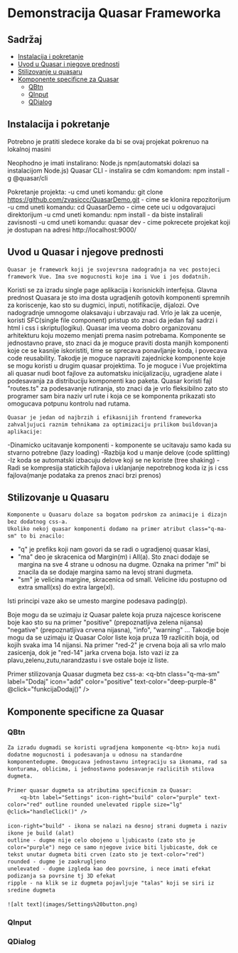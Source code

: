 # Demonstracija Quasar Frameworka

## Sadržaj
- [Instalacija i pokretanje](#instalacija-i-pokretanje)
- [Uvod u Quasar i njegove prednosti](#uvod-u-quasar-i-njegove-prednosti)
- [Stilizovanje u quasaru](#stilizovanje-u-quasaru)
- [Komponente specificne za Quasar](#komponente-specificne-za-quasar)
  - [QBtn](#qbtn)
  - [QInput](#qinput)
  - [QDialog](#qdialog)



## Instalacija i pokretanje
Potrebno je pratiti sledece korake da bi se ovaj projekat pokrenuo na lokalnoj masini

Neophodno je imati instalirano: 
Node.js
npm(automatski dolazi sa instalacijom Node.js)
Quasar CLI - instalira se cdm komandom: npm install -g @quasar/cli

Pokretanje projekta:
-u cmd uneti komandu: git clone https://github.com/zvasiccc/QuasarDemo.git  - cime se klonira repozitorijum 
-u cmd uneti komandu: cd QuasarDemo - cime cete uci u odgovarajuci direktorijum
-u cmd uneti komandu: npm install - da biste instalirali zavisnosti
-u cmd uneti komandu: quasar dev - cime pokrecete projekat koji je dostupan na adresi http://localhost:9000/

## Uvod u Quasar i njegove prednosti
    Quasar je framework koji je svojevrsna nadogradnja na vec postojeci framework Vue. Ima sve mogucnosti koje ima i Vue i jos dodatnih.
Koristi se za izradu single page aplikacija i korisnickih interfejsa.
    Glavna prednost Quasara je sto ima dosta ugradjenih gotovih komponenti spremnih za koriscenje, kao sto su dugmici, inputi, notifikacije,
dijalozi. Ove nadogradnje umnogome olaksavaju i ubrzavaju rad.
    Vrlo je lak za ucenje, koristi SFC(single file component) pristup sto znaci da jedan fajl sadrzi i html i css i skriptu(logiku).
Quasar ima veoma dobro organizovanu arhitekturu koju mozemo menjati prema nasim potrebama.
Komponente se jednostavno prave, sto znaci da je moguce praviti dosta manjih komponenti koje ce se kasnije iskoristiti, time se sprecava ponavljanje koda, i povecava code reusability.
Takodje je moguce napraviti zajednicke komponente koje se mogu koristi u drugim quasar projektima. To je moguce i Vue projektima ali quasar nudi boot fajlove za automatsku inicijalizaciju, ugradjene alate i podesavanja za distribuciju komponenti kao paketa.
Quasar koristi fajl "routes.ts" za podesavanje rutiranja, sto znaci da je vrlo fleksibilno zato sto programer sam bira naziv url rute i koja ce se komponenta prikazati sto omogucava potpunu kontrolu nad rutama. 

    Quasar je jedan od najbrzih i efikasnijih frontend frameworka zahvaljujuci raznim tehnikama za optimizaciju prilikom buildovanja aplikacije:
-Dinamicko ucitavanje komponenti - komponente se ucitavaju samo kada su stvarno potrebne (lazy loading)
-Razbija kod u manje delove (code splitting)
-Iz koda se automatski izbacuju delove koji se ne koriste (tree shaking)
-Radi se kompresija statickih fajlova i uklanjanje nepotrebnog koda iz js i css fajlova(manje podataka za prenos znaci brzi prenos)

## Stilizovanje u Quasaru
    Komponente u Quasaru dolaze sa bogatom podrskom za animacije i dizajn bez dodatnog css-a.
    Ukoliko nekoj quasar komponenti dodamo na primer atribut class="q-ma-sm" to bi znacilo:
- "q" je prefiks koji nam govori da se radi o ugradjenoj quasar klasi,
- "ma" deo je skracenica od Margin(m) i All(a). Sto znaci dodaje se margina na sve 4 strane u odnosu na dugme. Oznaka na primer "ml" bi znacila da se dodaje margina samo na levoj strani dugmeta. 
- "sm" je velicina margine, skracenica od small. Velicine idu postupno od extra small(xs) do extra large(xl). 

Isti principi vaze ako se umesto margine podesava pading(p).

Boje mogu da se uzimaju iz Quasar palete koja pruza najcesce koriscene boje kao sto su na primer "positive" (prepoznatljiva zelena nijansa) 
"negative" (prepoznatljiva crvena nijasna), "info", "warning" ... 
Takodje boje mogu da se uzimaju iz Quasar Color liste koja pruza 19 razlicitih boja, od kojih svaka ima 14 nijansi. 
Na primer "red-2" je crvena boja ali sa vrlo malo zasicenja, dok je "red-14" jarka crvena boja. Isto vazi iz za plavu,zelenu,zutu,narandzastu i sve ostale boje iz liste.

Primer stilizovanja Quasar dugmeta bez css-a:
        <q-btn class="q-ma-sm" label="Dodaj" icon="add" color="positive" text-color="deep-purple-8" @click="funkcijaDodaj()" />

## Komponente specificne za Quasar

### QBtn

    Za izradu dugmadi se koristi ugradjena komponente <q-btn> koja nudi dodatne mogucnosti i podesavanja u odnosu na standardne komponentedugme. Omogucava jednostavnu integraciju sa ikonama, rad sa konturama, oblicima, i jednostavno podesavanje razlicitih stilova dugmeta.              

    Primer quasar dugmeta sa atributima specificnim za Quasar: 
        <q-btn label="Settings" icon-right="build" color="purple" text-color="red" outline rounded unelevated ripple size="lg" @click="handleClick()" />

    icon-right="build" - ikona se nalazi na desnoj strani dugmeta i naziv ikone je build (alat)
    outline - dugme nije celo obojeno u ljubicasto (zato sto je color="purple") nego ce samo njegove ivice biti ljubicaste, dok ce tekst unutar dugmeta biti crven (zato sto je text-color="red") 
    rounded - dugme je zaokrugljeno 
    unelevated - dugme izgleda kao deo povrsine, i nece imati efekat podizanja sa povrsine tj 3D efekat
    ripple - na klik se iz dugmeta pojavljuje "talas" koji se siri iz sredine dugmeta

    ![alt text](images/Settings%20button.png)

### QInput

### QDialog

